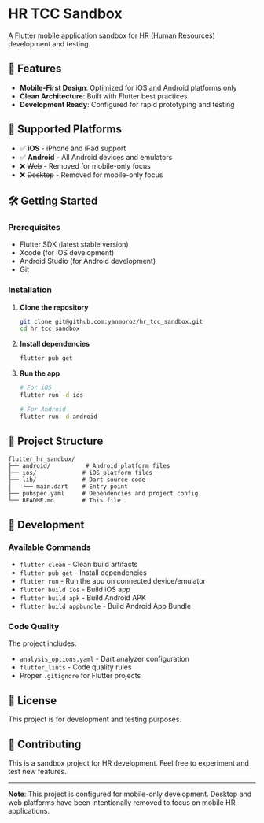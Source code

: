 # HR TCC Sandbox

A Flutter mobile application sandbox for HR (Human Resources) development and testing.

## 🚀 Features

- **Mobile-First Design**: Optimized for iOS and Android platforms only
- **Clean Architecture**: Built with Flutter best practices
- **Development Ready**: Configured for rapid prototyping and testing

## 📱 Supported Platforms

- ✅ **iOS** - iPhone and iPad support
- ✅ **Android** - All Android devices and emulators
- ❌ ~~Web~~ - Removed for mobile-only focus
- ❌ ~~Desktop~~ - Removed for mobile-only focus

## 🛠️ Getting Started

### Prerequisites

- Flutter SDK (latest stable version)
- Xcode (for iOS development)
- Android Studio (for Android development)
- Git

### Installation

1. **Clone the repository**
   ```bash
   git clone git@github.com:yanmoroz/hr_tcc_sandbox.git
   cd hr_tcc_sandbox
   ```

2. **Install dependencies**
   ```bash
   flutter pub get
   ```

3. **Run the app**
   ```bash
   # For iOS
   flutter run -d ios
   
   # For Android
   flutter run -d android
   ```

## 📁 Project Structure

```
flutter_hr_sandbox/
├── android/          # Android platform files
├── ios/             # iOS platform files
├── lib/             # Dart source code
│   └── main.dart    # Entry point
├── pubspec.yaml     # Dependencies and project config
└── README.md        # This file
```

## 🔧 Development

### Available Commands

- `flutter clean` - Clean build artifacts
- `flutter pub get` - Install dependencies
- `flutter run` - Run the app on connected device/emulator
- `flutter build ios` - Build iOS app
- `flutter build apk` - Build Android APK
- `flutter build appbundle` - Build Android App Bundle

### Code Quality

The project includes:
- `analysis_options.yaml` - Dart analyzer configuration
- `flutter_lints` - Code quality rules
- Proper `.gitignore` for Flutter projects

## 📄 License

This project is for development and testing purposes.

## 🤝 Contributing

This is a sandbox project for HR development. Feel free to experiment and test new features.

---

**Note**: This project is configured for mobile-only development. Desktop and web platforms have been intentionally removed to focus on mobile HR applications.
